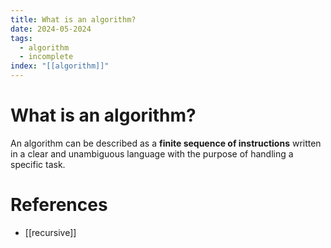```yaml
---
title: What is an algorithm?
date: 2024-05-2024
tags:
  - algorithm
  - incomplete
index: "[[algorithm]]"
---
```


# What is an algorithm?
An algorithm can be described as a **finite sequence of instructions** written in a clear and unambiguous language with the purpose of handling a specific task.
# References
- [[recursive]]